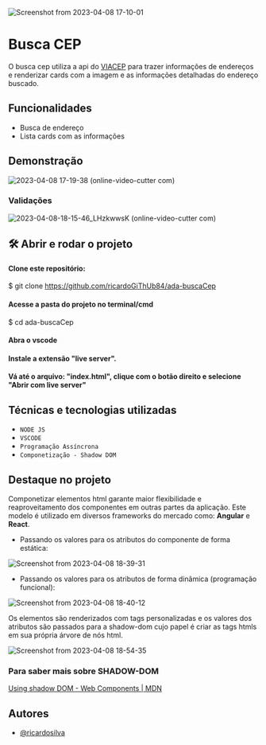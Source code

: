![Screenshot from 2023-04-08 17-10-01](https://user-images.githubusercontent.com/94012401/230740755-59c78887-1979-4253-8b29-a9e2b2e7b6b8.png)

# Busca CEP

O busca cep utiliza a api do [VIACEP](https://viacep.com.br/) para trazer informações de endereços e renderizar cards com a imagem e as informações detalhadas do endereço buscado.

## Funcionalidades

- Busca de endereço
- Lista cards com as informações

## Demonstração

![2023-04-08 17-19-38 (online-video-cutter com)](https://user-images.githubusercontent.com/94012401/230742244-958e64c8-fee9-4265-8781-850a5401e9ae.gif)

### Validações

![2023-04-08-18-15-46_LHzkwwsK (online-video-cutter com)](https://user-images.githubusercontent.com/94012401/230743033-b8a60175-cccb-41c1-9e10-145442f9514c.gif)

## 🛠️ Abrir e rodar o projeto

#### Clone este repositório:

$ git clone <https://github.com/ricardoGiThUb84/ada-buscaCep>

#### Acesse a pasta do projeto no terminal/cmd

$ cd ada-buscaCep

#### Abra o vscode

#### Instale a extensão "live server".

#### Vá até o arquivo: "index.html", clique com o botão direito e selecione "Abrir com live server"

## Técnicas e tecnologias utilizadas

- `NODE JS`
- `VSCODE`
- `Programação Assíncrona`
- `Componetização - Shadow DOM`

## Destaque no projeto

Componetizar elementos html garante maior flexibilidade e reaproveitamento dos componentes em outras partes da aplicação.
Este modelo é utilizado em diversos frameworks do mercado como: **Angular** e **React**.

- Passando os valores para os atributos do componente de forma estática:

![Screenshot from 2023-04-08 18-39-31](https://user-images.githubusercontent.com/94012401/230743824-076960f8-4881-4178-8dc0-7d5139473adc.png)

- Passando os valores para os atributos de forma dinâmica (programação funcional):

![Screenshot from 2023-04-08 18-40-12](https://user-images.githubusercontent.com/94012401/230743855-7f9464ea-62a7-4aa4-b143-45b38453d138.png)

Os elementos são renderizados com tags personalizadas e os valores dos atributos são passados para a shadow-dom cujo papel é criar as tags htmls em sua própria árvore de nós html.

![Screenshot from 2023-04-08 18-54-35](https://user-images.githubusercontent.com/94012401/230744160-dca4ebc2-6cf3-47b7-8859-84e31d5b194c.png)

### Para saber mais sobre SHADOW-DOM

[Using shadow DOM - Web Components | MDN](https://developer.mozilla.org/en-US/docs/Web/Web_Components/Using_shadow_DOM)

## Autores

- [@ricardosilva](https://github.com/ricardoGiThUb84)
